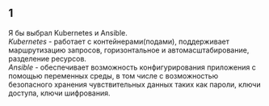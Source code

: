 ## 1 ##
Я бы выбрал Kubernetes и Ansible.   
*Kubernetes* - работает с контейнерами(подами), поддерживает маршрутизацию запросов, горизонтальное и автомасштабирование, разделение ресурсов.   
*Ansible* - обеспечивает возможность конфигурирования приложения с помощью переменных среды, в том числе с возможностью безопасного хранения чувствительных данных таких как пароли, ключи доступа, ключи шифрования.  
